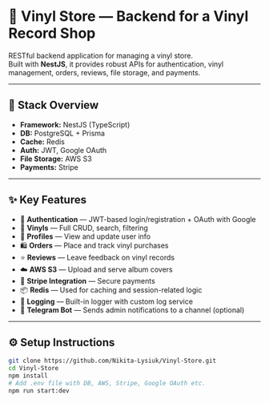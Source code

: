 # 🎵 Vinyl Store — Backend for a Vinyl Record Shop

RESTful backend application for managing a vinyl store.  
Built with **NestJS**, it provides robust APIs for authentication, vinyl management, orders, reviews, file storage, and payments.

---

## 🧰 Stack Overview

- **Framework:** NestJS (TypeScript)  
- **DB:** PostgreSQL + Prisma  
- **Cache:** Redis  
- **Auth:** JWT, Google OAuth  
- **File Storage:** AWS S3  
- **Payments:** Stripe  

---

## ✨ Key Features

- 🔐 **Authentication** — JWT-based login/registration + OAuth with Google  
- 📀 **Vinyls** — Full CRUD, search, filtering  
- 🧑 **Profiles** — View and update user info  
- 🛍️ **Orders** — Place and track vinyl purchases  
- ⭐ **Reviews** — Leave feedback on vinyl records  
- ☁️ **AWS S3** — Upload and serve album covers  
- 💸 **Stripe Integration** — Secure payments  
- 📦 **Redis** — Used for caching and session-related logic  
- 📄 **Logging** — Built-in logger with custom log service  
- 📢 **Telegram Bot** — Sends admin notifications to a channel (optional)

---

## ⚙️ Setup Instructions

```bash
git clone https://github.com/Nikita-Lysiuk/Vinyl-Store.git
cd Vinyl-Store
npm install
# Add .env file with DB, AWS, Stripe, Google OAuth etc.
npm run start:dev
